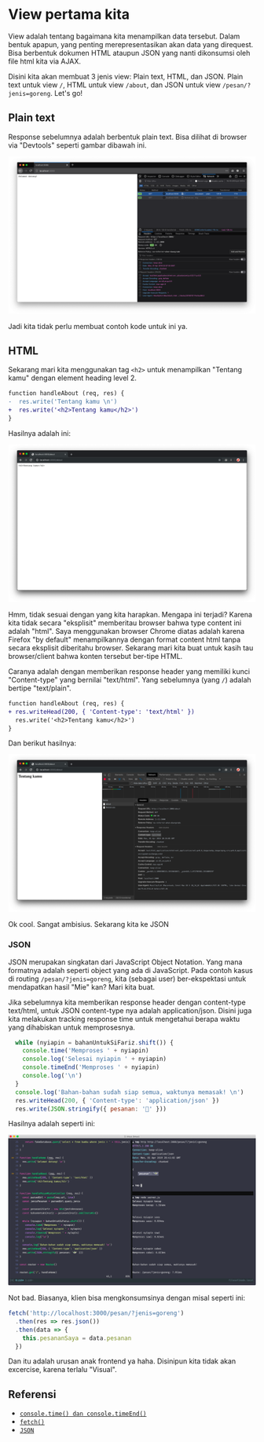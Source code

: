 # View pertama kita

View adalah tentang bagaimana kita menampilkan data tersebut. Dalam bentuk apapun, yang penting
merepresentasikan akan data yang direquest. Bisa berbentuk dokumen HTML ataupun JSON yang nanti
dikonsumsi oleh file html kita via AJAX.

Disini kita akan membuat 3 jenis view: Plain text, HTML, dan JSON. Plain text untuk view `/`, HTML
untuk view `/about`, dan JSON untuk view `/pesan/?jenis=goreng`. Let's go!

## Plain text

Response sebelumnya adalah berbentuk plain text. Bisa dilihat di browser via "Devtools" seperti
gambar dibawah ini.

![](../img/plain.png)

Jadi kita tidak perlu membuat contoh kode untuk ini ya.

## HTML

Sekarang mari kita menggunakan tag `<h2>` untuk menampilkan "Tentang kamu" dengan element heading
level 2. 

```diff
function handleAbout (req, res) {
-  res.write('Tentang kamu \n')
+  res.write('<h2>Tentang kamu</h2>')
}

```

Hasilnya adalah ini:

![](../img/html1.png)

Hmm, tidak sesuai dengan yang kita harapkan. Mengapa ini terjadi? Karena kita tidak secara
"eksplisit" memberitau browser bahwa type content ini adalah "html". Saya menggunakan browser Chrome
diatas adalah karena Firefox "by default" menampilkannya dengan format content html tanpa secara
eksplisit diberitahu browser. Sekarang mari kita buat untuk kasih tau browser/client bahwa konten
tersebut ber-tipe HTML.

Caranya adalah dengan memberikan response header yang memiliki kunci "Content-type" yang bernilai
"text/html". Yang sebelumnya (yang `/`) adalah bertipe "text/plain".

```diff
function handleAbout (req, res) {
+ res.writeHead(200, { 'Content-type': 'text/html' })
  res.write('<h2>Tentang kamu</h2>')
}
```

Dan berikut hasilnya:

![](../img/html2.png)

Ok cool. Sangat ambisius. Sekarang kita ke JSON

### JSON

JSON merupakan singkatan dari JavaScript Object Notation. Yang mana formatnya adalah seperti object
yang ada di JavaScript. Pada contoh kasus di routing `/pesan/?jenis=goreng`, kita (sebagai user)
ber-ekspektasi untuk mendapatkan hasil "Mie" kan? Mari kita buat.

Jika sebelumnya kita memberikan response header dengan content-type text/html, untuk JSON
content-type nya adalah application/json. Disini juga kita melakukan tracking response time untuk
mengetahui berapa waktu yang dihabiskan untuk memprosesnya.

```javascript
  while (nyiapin = bahanUntukSiFariz.shift()) {
    console.time('Memproses ' + nyiapin)
    console.log('Selesai nyiapin ' + nyiapin)
    console.timeEnd('Memproses ' + nyiapin)
    console.log('\n')
  }
  console.log('Bahan-bahan sudah siap semua, waktunya memasak! \n')
  res.writeHead(200, { 'Content-type': 'application/json' })
  res.write(JSON.stringify({ pesanan: '🍲' }))
```

Hasilnya adalah seperti ini:

![](../img/json.png)

Not bad. Biasanya, klien bisa mengkonsumsinya dengan misal seperti ini:

```javascript
fetch('http://localhost:3000/pesan/?jenis=goreng')
  .then(res => res.json())
  .then(data => {
    this.pesananSaya = data.pesanan
  })
```

Dan itu adalah urusan anak frontend ya haha. Disinipun kita tidak akan excercise, karena terlalu
"Visual".

## Referensi

- [`console.time() dan console.timeEnd()`](https://developer.mozilla.org/en-US/docs/Web/API/console#Timers)
- [`fetch()`](https://developer.mozilla.org/en-US/docs/Web/API/Fetch_API)
- [`JSON`](https://developer.mozilla.org/en-US/docs/Web/JavaScript/Reference/Global_Objects/JSON)
